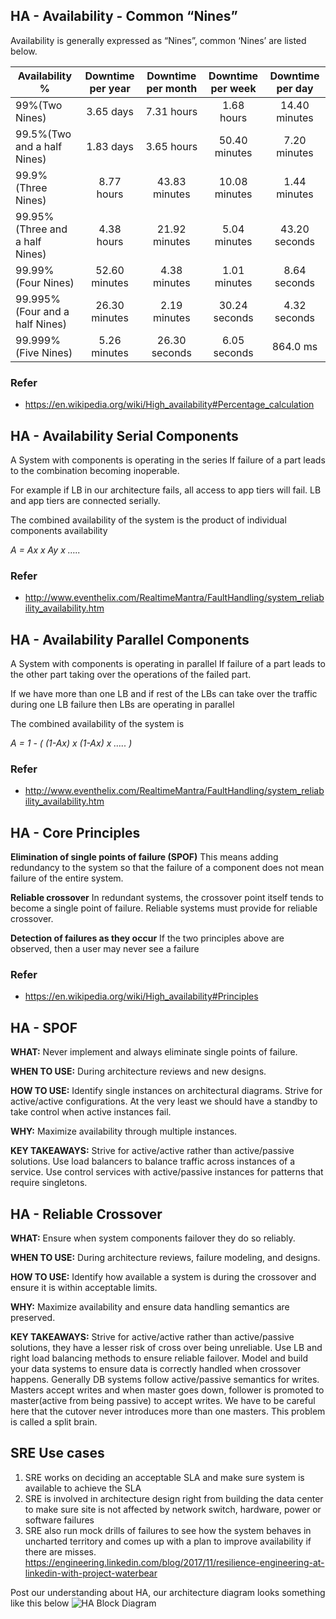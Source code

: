## HA - Availability - Common “Nines”
Availability is generally expressed as “Nines”, common ‘Nines’  are listed below.

| Availability %                  | Downtime per year |  Downtime per month | Downtime per week | Downtime per day |
|---------------------------------|:-----------------:|:-------------------:|:-----------------:|:----------------:|
| 99%(Two Nines)                  |  3.65 days        |    7.31 hours       |  1.68 hours       |  14.40 minutes   | 
| 99.5%(Two and a half Nines)     |  1.83 days        |    3.65 hours       | 50.40 minutes     |   7.20 minutes   |
| 99.9%(Three Nines)              |  8.77 hours       |   43.83 minutes     | 10.08 minutes     |   1.44 minutes   |
| 99.95%(Three and a half Nines)  |  4.38 hours       |   21.92 minutes     |  5.04 minutes     |  43.20 seconds   |
| 99.99%(Four Nines)              | 52.60 minutes     |    4.38 minutes     |  1.01 minutes     |   8.64 seconds   |
| 99.995%(Four and a half Nines)  | 26.30 minutes     |    2.19 minutes     | 30.24 seconds     |   4.32 seconds   |
| 99.999%(Five Nines)             |  5.26 minutes     |   26.30 seconds     |  6.05 seconds     |  864.0 ms        |

### Refer
- https://en.wikipedia.org/wiki/High_availability#Percentage_calculation

## HA - Availability Serial Components

A System with components is operating in the series If failure of a part leads to the combination becoming inoperable.

For example if LB in our architecture fails, all access to app tiers will fail. LB and app tiers are connected serially.


The combined availability of the system is the product of individual components availability

*A = Ax x Ay x …..*

### Refer
- http://www.eventhelix.com/RealtimeMantra/FaultHandling/system_reliability_availability.htm

## HA - Availability Parallel Components

A System with components is operating in parallel If failure of a part leads to the other part taking over the operations of the failed part.

If we have more than one LB and if rest of the LBs can take over the traffic during one LB failure then LBs are operating in parallel

The combined availability of the system is 

*A = 1 - ( (1-Ax) x (1-Ax) x ….. )*

### Refer
- http://www.eventhelix.com/RealtimeMantra/FaultHandling/system_reliability_availability.htm

## HA - Core Principles

**Elimination of single points of failure (SPOF)** This means adding redundancy to the system so that the failure of a component does not mean failure of the entire system.

**Reliable crossover** In redundant systems, the crossover point itself tends to become a single point of failure. Reliable systems must provide for reliable crossover.

**Detection of failures as they occur** If the two principles above are observed, then a user may never see a failure 

### Refer
- https://en.wikipedia.org/wiki/High_availability#Principles

## HA - SPOF

**WHAT:** Never implement and always eliminate single points of failure.

**WHEN TO USE:** During architecture reviews and new designs.

**HOW TO USE:** Identify single instances on architectural diagrams. Strive for active/active configurations. At the very least we should have a standby to take control when active instances fail.

**WHY:** Maximize availability through multiple instances.

**KEY TAKEAWAYS:** Strive for active/active rather than active/passive solutions. Use load balancers to balance traffic across instances of a service. Use control services with active/passive instances for patterns that require singletons.

## HA - Reliable Crossover

**WHAT:** Ensure when system components failover they do so reliably.

**WHEN TO USE:** During architecture reviews, failure modeling, and designs.

**HOW TO USE:** Identify how available a system is during the crossover and ensure it is within acceptable limits. 

**WHY:** Maximize availability and ensure data handling semantics are preserved.  

**KEY TAKEAWAYS:** Strive for active/active rather than active/passive solutions, they have a lesser risk of cross over being unreliable. Use LB and right load balancing methods to ensure reliable failover. Model and build your data systems to ensure data is correctly handled when crossover happens. Generally DB systems follow active/passive semantics for writes. Masters accept writes and when master goes down, follower is promoted to master(active from being passive) to accept writes. We have to be careful here that the cutover never introduces more than one masters. This problem is called a split brain.

## SRE Use cases
1. SRE works on deciding an acceptable SLA and make sure system is available to achieve the SLA
2. SRE is involved in architecture design right from building the data center to make sure site is not affected by network switch, hardware, power or software failures
3. SRE also run mock drills of failures to see how the system behaves in uncharted territory and comes up with a plan to improve availability if there are misses. 
https://engineering.linkedin.com/blog/2017/11/resilience-engineering-at-linkedin-with-project-waterbear


Post our understanding about HA, our architecture diagram looks something like this below
![HA Block Diagram](https://user-images.githubusercontent.com/1917513/97536836-c21ec880-19e3-11eb-9e22-9baef14a70a4.jpg)

